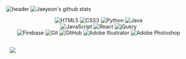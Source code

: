 ![header](https://capsule-render.vercel.app/api?type=waving&color=timeAuto&text=%20💗💖💖💗%20%20&height=200&fontSize=80)
![Jaeyeon's github stats](https://github-readme-stats.vercel.app/api?username=ParkJaeyeon0308&show_icons=true&theme=react)
<p align='center'>
<img alt="HTML5" src="https://img.shields.io/badge/html5%20-%23E34F26.svg?&style=for-the-badge&logo=html5&logoColor=white"/></a> 
<img alt="CSS3" src="https://img.shields.io/badge/css3%20-%231572B6.svg?&style=for-the-badge&logo=css3&logoColor=white"/></a> 
<img alt="Python" src="https://img.shields.io/badge/python%20-%2314354C.svg?&style=for-the-badge&logo=python&logoColor=white"/></a> 
<img alt="Java" src="https://img.shields.io/badge/java-%23ED8B00.svg?&style=for-the-badge&logo=java&logoColor=white"/></a> <br>
<img alt="JavaScript" src="https://img.shields.io/badge/javascript%20-%23323330.svg?&style=for-the-badge&logo=javascript&logoColor=%23F7DF1E"/></a> 
<img alt="React" src="https://img.shields.io/badge/react%20-%2320232a.svg?&style=for-the-badge&logo=react&logoColor=%2361DAFB"/></a> 
<img alt="jQuery" src="https://img.shields.io/badge/jquery%20-%230769AD.svg?&style=for-the-badge&logo=jquery&logoColor=white"/></a> <br>
<img alt="Firebase" src="https://img.shields.io/badge/firebase%20-%23039BE5.svg?&style=for-the-badge&logo=firebase"/></a> 
<img alt="Git" src="https://img.shields.io/badge/git%20-%23F05033.svg?&style=for-the-badge&logo=git&logoColor=white"/></a> 
        <img alt="GitHub" src="https://img.shields.io/badge/github%20-%23121011.svg?&style=for-the-badge&logo=github&logoColor=white"/></a> 
<img alt="Adobe Illustrator" src="https://img.shields.io/badge/adobe%20illustrator%20-%23FF9A00.svg?&style=for-the-badge&logo=adobe%20illustrator&logoColor=white"/></a> 
<img alt="Adobe Photoshop" src="https://img.shields.io/badge/adobe%20photoshop%20-%2331A8FF.svg?&style=for-the-badge&logo=adobe%20photoshop&logoColor=white"/></a> <br>
        </p>
<!--[Top Langs](https://github-readme-stats.vercel.app/api/top-langs/?username=ParkJaeyeon0308&layout=compact&card_width=445&custom_title=most%20used%20languages%20&show_icons=true&theme=dracula)--!>
<br>

<a href="mailto:jaeyeonJYP@gmail.com">
<img src="http://img.shields.io/badge/-Gmail-D14846?style=flat&logo=Medium&link=mailto:jaeyeonJYP@gmail.com"
        style="height : auto; margin-left : 10px; margin-right : 10px;"/>
</a>
